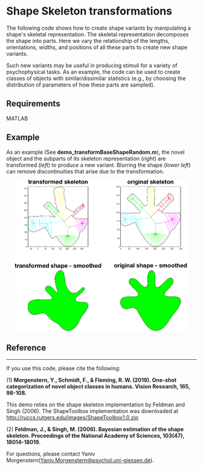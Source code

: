 # **Shape Skeleton transformations**


The following code shows how to create shape variants by manipulating a shape's skeletal representation.  The skeletal representation decomposes the shape into parts.  Here we vary the relationship of the lengths, orientations, widths, and positions of all these parts to create new shape variants.  

Such new variants may be useful in producing stimuli for a variety of psychophysical tasks.  As an example, the code can be used to create classes of objects with similar/dissimilar statistics (e.g., by choosing the distribution of parameters of how these parts are sampled).

## **Requirements**
MATLAB

## **Example**

As an example (See **demo_transformBaseShapeRandom.m**), the novel object and the subparts of its skeleton representation (_right_) are transformed (_left_) to produce a new variant.  Blurring the shape (_lower left_) can remove discontinuities that arise due to the transformation.

<p align="center">
  <img width="460" src="https://github.com/ymorgens/shape-skeleton-transformation/blob/master/skeleton_transformation/demoexample.png">
</p>

## **Reference**
***
If you use this code, please cite the following:

(1) **Morgenstern, Y., Schmidt, F., & Fleming, R. W. (2019). One-shot categorization of novel object classes in humans. Vision Research, 165, 98-108.**

This demo relies on the shape skeleton implementation by Feldman and Singh (2006).  The ShapeToolbox implementation  was downloaded at http://ruccs.rutgers.edu/images/ShapeToolbox1.0.zip

(2) **Feldman, J., & Singh, M. (2006). Bayesian estimation of the shape skeleton. Proceedings of the National Academy of Sciences, 103(47), 18014-18019.**

For questions, please contact Yaniv Morgenstern([Yaniv.Morgenstern@psychol.uni-giessen.de](mailto:Yaniv.Morgenstern@psychol.uni-giessen.de)).

